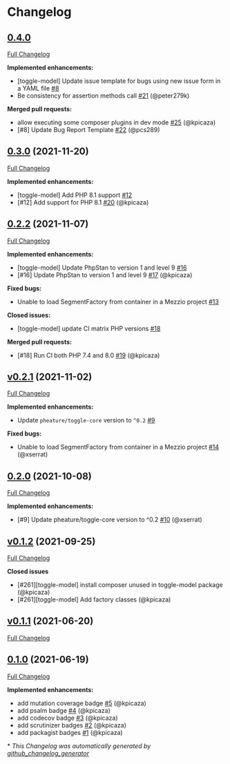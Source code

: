 # Changelog

## [0.4.0](https://github.com/pheature-flags/toggle-model/tree/0.4.0)

[Full Changelog](https://github.com/pheature-flags/toggle-model/compare/0.3.0...0.4.0)

**Implemented enhancements:**

- \[toggle-model\] Update issue template for bugs using new issue form in a YAML file [\#8](https://github.com/pheature-flags/toggle-model/issues/8)
- Be consistency for assertion methods call [\#21](https://github.com/pheature-flags/toggle-model/pull/21) (@peter279k)

**Merged pull requests:**

- allow executing some composer plugins in dev mode [\#25](https://github.com/pheature-flags/toggle-model/pull/25) (@kpicaza)
- \[\#8\] Update Bug Report Template [\#22](https://github.com/pheature-flags/toggle-model/pull/22) (@pcs289)

## [0.3.0](https://github.com/pheature-flags/toggle-model/tree/0.3.0) (2021-11-20)

[Full Changelog](https://github.com/pheature-flags/toggle-model/compare/0.2.2...0.3.0)

**Implemented enhancements:**

- \[toggle-model\] Add PHP 8.1 support [\#12](https://github.com/pheature-flags/toggle-model/issues/12)
- \[\#12\] Add support for PHP 8.1 [\#20](https://github.com/pheature-flags/toggle-model/pull/20) (@kpicaza)

## [0.2.2](https://github.com/pheature-flags/toggle-model/tree/0.2.2) (2021-11-07)

[Full Changelog](https://github.com/pheature-flags/toggle-model/compare/v0.2.1...0.2.2)

**Implemented enhancements:**

- \[toggle-model\] Update PhpStan to version 1 and level 9 [\#16](https://github.com/pheature-flags/toggle-model/issues/16)
- \[\#16\] Update PhpStan to version 1 and level 9 [\#17](https://github.com/pheature-flags/toggle-model/pull/17) (@kpicaza)

**Fixed bugs:**

- Unable to load SegmentFactory from container in a Mezzio project [\#13](https://github.com/pheature-flags/toggle-model/issues/13)

**Closed issues:**

- \[toggle-model\] update CI matrix PHP versions [\#18](https://github.com/pheature-flags/toggle-model/issues/18)

**Merged pull requests:**

- \[\#18\] Run CI both PHP 7.4 and 8.0 [\#19](https://github.com/pheature-flags/toggle-model/pull/19) (@kpicaza)

## [v0.2.1](https://github.com/pheature-flags/toggle-model/tree/v0.2.1) (2021-11-02)

[Full Changelog](https://github.com/pheature-flags/toggle-model/compare/0.2.0...v0.2.1)

**Implemented enhancements:**

- Update `pheature/toggle-core` version to `^0.2`  [\#9](https://github.com/pheature-flags/toggle-model/issues/9)

**Fixed bugs:**

- Unable to load SegmentFactory from container in a Mezzio project [\#14](https://github.com/pheature-flags/toggle-model/pull/14) (@xserrat)

## [0.2.0](https://github.com/pheature-flags/toggle-model/tree/0.2.0) (2021-10-08)

[Full Changelog](https://github.com/pheature-flags/toggle-model/compare/v0.1.2...0.2.0)

**Implemented enhancements:**

- \[\#9\] Update pheature/toggle-core version to ^0.2 [\#10](https://github.com/pheature-flags/toggle-model/pull/10) (@xserrat)

## [v0.1.2](https://github.com/pheature-flags/toggle-model/tree/v0.1.2) (2021-09-25)

[Full Changelog](https://github.com/pheature-flags/toggle-model/compare/v0.1.1...v0.1.2)

**Closed issues**

- [#261][toggle-model] install composer unused in toggle-model package (@kpicaza)
- [#261][toggle-model] Add factory classes (@kpicaza)

## [v0.1.1](https://github.com/pheature-flags/toggle-model/tree/v0.1.1) (2021-06-20)

[Full Changelog](https://github.com/pheature-flags/toggle-model/compare/0.1.0...v0.1.1)

## [0.1.0](https://github.com/pheature-flags/toggle-model/tree/0.1.0) (2021-06-19)

[Full Changelog](https://github.com/pheature-flags/toggle-model/compare/2f1a8749945a2d11f4d2b82e4c8e53769333794a...0.1.0)

**Implemented enhancements:**

- add mutation coverage badge [\#5](https://github.com/pheature-flags/toggle-model/pull/5) (@kpicaza)
- add psalm badge [\#4](https://github.com/pheature-flags/toggle-model/pull/4) (@kpicaza)
- add codecov badge [\#3](https://github.com/pheature-flags/toggle-model/pull/3) (@kpicaza)
- add scrutinizer badges [\#2](https://github.com/pheature-flags/toggle-model/pull/2) (@kpicaza)
- add packagist badges [\#1](https://github.com/pheature-flags/toggle-model/pull/1) (@kpicaza)



\* *This Changelog was automatically generated by [github_changelog_generator](https://github.com/github-changelog-generator/github-changelog-generator)*
